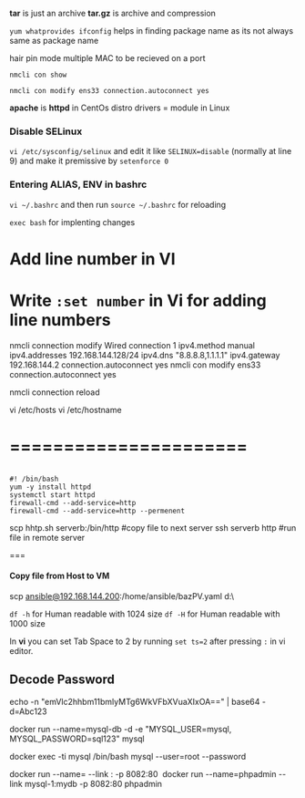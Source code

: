 


**tar** is just an archive 
**tar.gz** is archive and compression 

`yum whatprovides ifconfig` helps in finding package name as its not always same as package name 

hair pin mode multiple MAC to be recieved on a port



`nmcli con show`

`nmcli con modify ens33 connection.autoconnect yes` 



**apache** is **httpd** in CentOs distro 
drivers = module in Linux



### Disable SELinux

`vi /etc/sysconfig/selinux` and edit it like `SELINUX=disable` (normally at line 9)
and make it premissive by `setenforce 0` 


### Entering ALIAS, ENV in bashrc

`vi ~/.bashrc` and then run `source ~/.bashrc` for reloading


`exec bash` for implenting changes 


# Add line number in VI 
Write `:set number` in Vi for adding line numbers
==============



nmcli connection modify Wired connection 1 ipv4.method manual ipv4.addresses 192.168.144.128/24 ipv4.dns "8.8.8.8,1.1.1.1" ipv4.gateway 192.168.144.2 connection.autoconnect yes
nmcli con modify ens33 connection.autoconnect yes


nmcli connection reload


vi /etc/hosts
vi /etc/hostname



======================
========================
```shell

#! /bin/bash
yum -y install httpd
systemctl start httpd 
firewall-cmd --add-service=http
firewall-cmd --add-service=http --permenent

```



scp hhtp.sh serverb:/bin/http #copy file to next server 
ssh serverb http  #run file in remote server 


===
#### Copy file from Host to VM
scp ansible@192.168.144.200:/home/ansible/bazPV.yaml d:\

`df -h` for Human readable with 1024 size 
`df -H` for Human readable with 1000 size 


In **vi** you can set Tab Space to 2 by running `set ts=2` after pressing `:` in vi editor.


## Decode Password 
echo -n "emVlc2hhbm11bmlyMTg6WkVFbXVuaXIxOA==" | base64 -d=Abc123


docker run --name=mysql-db -d -e "MYSQL_USER=mysql, MYSQL_PASSWORD=sql123" mysql  


docker exec -ti mysql /bin/bash 
mysql --user=root --password



docker run --name=<name of container> --link <database container>:<name of database> -p 8082:80 <image>
docker run --name=phpadmin --link mysql-1:mydb -p 8082:80 phpadmin